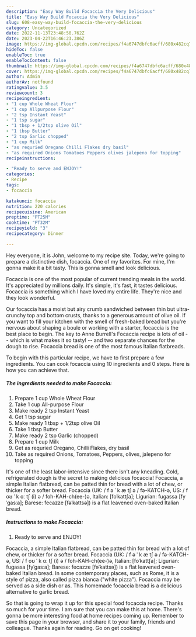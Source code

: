 ```yaml
---
description: "Easy Way Build Focaccia the Very Delicious"
title: "Easy Way Build Focaccia the Very Delicious"
slug: 608-easy-way-build-focaccia-the-very-delicious
category: Uncategorized
date: 2022-11-13T23:48:50.762Z
date: 2023-04-22T16:46:23.386Z
image: https://img-global.cpcdn.com/recipes/f4a6747dbfc6acff/680x482cq70/focaccia-recipe-main-photo.jpg
hideToc: false
enableToc: true
enableTocContent: false
thumbnail: https://img-global.cpcdn.com/recipes/f4a6747dbfc6acff/680x482cq70/focaccia-recipe-main-photo.jpg
cover: https://img-global.cpcdn.com/recipes/f4a6747dbfc6acff/680x482cq70/focaccia-recipe-main-photo.jpg
author: Admin
authorAv: notfound
ratingvalue: 3.5
reviewcount: 3
recipeingredient:
- "1 cup Whole Wheat Flour"
- "1 cup Allpurpose Flour"
- "2 tsp Instant Yeast"
- "1 tsp sugar"
- "1 tbsp + 1/2tsp olive Oil"
- "1 tbsp Butter"
- "2 tsp Garlic chopped"
- "1 cup Milk"
- "as requried Oregano Chilli Flakes dry basil"
- "as required Onions Tomatoes Peppers olives jalepeno for topping"
recipeinstructions:

- "Ready to serve and ENJOY!"
categories:
- Recipe
tags:
- focaccia

katakunci: focaccia 
nutrition: 220 calories
recipecuisine: American
preptime: "PT25M"
cooktime: "PT32M"
recipeyield: "3"
recipecategory: Dinner

---
```



Hey everyone, it is John, welcome to my recipe site. Today, we're going to prepare a distinctive dish, focaccia. One of my favorites. For mine, I'm gonna make it a bit tasty. This is gonna smell and look delicious.

Focaccia is one of the most popular of current trending meals in the world. It's appreciated by millions daily. It's simple, it's fast, it tastes delicious. Focaccia is something which I have loved my entire life. They're nice and they look wonderful.

Our focaccia has a moist but airy crumb sandwiched between thin but ultra-crunchy top and bottom crusts, thanks to a generous amount of olive oil. If you want to fill your kitchen with the smell of fresh-baked bread but you&#39;re nervous about shaping a boule or working with a starter, focaccia is the best place to begin. The key to Anne Burrell&#39;s Focaccia recipe is lots of oil -- which is what makes it so tasty! -- and two separate chances for the dough to rise. Focaccia bread is one of the most famous Italian flatbreads.


To begin with this particular recipe, we have to first prepare a few ingredients. You can cook focaccia using 10 ingredients and 0 steps. Here is how you can achieve that.

<!--inarticleads1-->

##### The ingredients needed to make Focaccia:

1. Prepare 1 cup Whole Wheat Flour
1. Take 1 cup All-purpose Flour
1. Make ready 2 tsp Instant Yeast
1. Get 1 tsp sugar
1. Make ready 1 tbsp + 1/2tsp olive Oil
1. Take 1 tbsp Butter
1. Make ready 2 tsp Garlic (chopped)
1. Prepare 1 cup Milk
1. Get as requried Oregano, Chilli Flakes, dry basil
1. Take as required Onions, Tomatoes, Peppers, olives, jalepeno for topping


It&#39;s one of the least labor-intensive since there isn&#39;t any kneading. Cold, refrigerated dough is the secret to making delicious focaccia! Focaccia, a simple Italian flatbread, can be patted thin for bread with a lot of chew, or thicker for a softer bread. Focaccia (UK: / f ə ˈ k æ tʃ ə / fə-KATCH-ə, US: / f oʊ ˈ k ɑː tʃ (i) ə / foh-KAH-ch(ee-)ə, Italian: [foˈkattʃa]; Ligurian: fugassa [fyˈɡasːa]; Barese: fecazze [fəˈkattsə]) is a flat leavened oven-baked Italian bread. 

<!--inarticleads2-->

##### Instructions to make Focaccia:


1. Ready to serve and ENJOY!

Focaccia, a simple Italian flatbread, can be patted thin for bread with a lot of chew, or thicker for a softer bread. Focaccia (UK: / f ə ˈ k æ tʃ ə / fə-KATCH-ə, US: / f oʊ ˈ k ɑː tʃ (i) ə / foh-KAH-ch(ee-)ə, Italian: [foˈkattʃa]; Ligurian: fugassa [fyˈɡasːa]; Barese: fecazze [fəˈkattsə]) is a flat leavened oven-baked Italian bread. In some contemporary places, such as Rome, it is a style of pizza, also called pizza bianca (&#34;white pizza&#34;). Focaccia may be served as a side dish or as. This homemade focaccia bread is a delicious alternative to garlic bread. 

So that is going to wrap it up for this special food focaccia recipe. Thanks so much for your time. I am sure that you can make this at home. There's gonna be more interesting food at home recipes coming up. Remember to save this page in your browser, and share it to your family, friends and colleague. Thanks again for reading. Go on get cooking!
